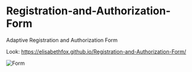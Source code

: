 # Registration-and-Authorization-Form
Adaptive Registration and Authorization Form

Look: https://elisabethfox.github.io/Registration-and-Authorization-Form/

![Form](/img/%20form.gif)